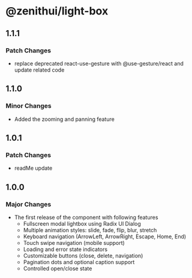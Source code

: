 # @zenithui/light-box

## 1.1.1

### Patch Changes

- replace deprecated react-use-gesture with @use-gesture/react and update related code

## 1.1.0

### Minor Changes

- Added the zooming and panning feature

## 1.0.1

### Patch Changes

- readMe update

## 1.0.0

### Major Changes

- The first release of the component with following features
  - Fullscreen modal lightbox using Radix UI Dialog
  - Multiple animation styles: slide, fade, flip, blur, stretch
  - Keyboard navigation (ArrowLeft, ArrowRight, Escape, Home, End)
  - Touch swipe navigation (mobile support)
  - Loading and error state indicators
  - Customizable buttons (close, delete, navigation)
  - Pagination dots and optional caption support
  - Controlled open/close state
